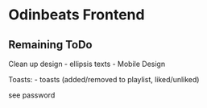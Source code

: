 # Odinbeats Frontend

## Remaining ToDo

Clean up design
    - ellipsis texts
    - Mobile Design

Toasts:
    - toasts (added/removed to playlist, liked/unliked)

see password